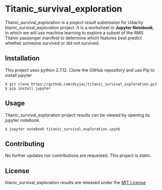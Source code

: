 # Titanic_survival_exploration

Titanic_survival_exploration is a *project result submission* for Udacity titanic_survival_exploration project.  It is a worksheet in **Jupyter Notebook**, in which we will use machine learning to explore a subset of the RMS Titanic passenger manifest to determine which features best predict whether someone survived or did not survived.

## Installation

This project uses python 2.7.12.  Clone the GitHub repository and use Pip to install jupyter

```
$ git clone https://github.com/diyjac/titanic_survival_exploration.git
$ pip install jupyter
```

## Usage

Titanic_survival_exploration project results can be viewed by opening its jupyter notebook.

```
$ jupyter notebook titanic_survival_exploration.ipynb
```

## Contributing

No further updates nor contributions are requested.  This project is static.

## License

titanic_survival_exploration results are released under the [MIT License](./LICENSE)
